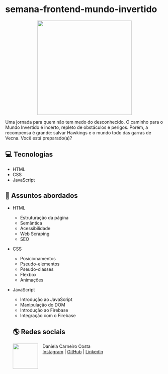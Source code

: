 # semana-frontend-mundo-invertido
<p align="center">
    <img width="300" src="https://micheleambrosio.github.io/semana-frontend-mundo-invertido/assets/images/banner/logo.svg">
</p>
Uma jornada para quem não tem medo do desconhecido. O caminho para o Mundo Invertido é incerto, repleto de obstáculos e perigos. Porém, a recompensa é grande: salvar Hawkings e o mundo todo das garras de Vecna. Você está preparado(a)? 

## 💻 Tecnologias

- HTML
- CSS
- JavaScript

## 💬 Assuntos abordados

- HTML
  - Estruturação da página 
  - Semântica
  - Acessibilidade
  - Web Scraping
  - SEO
- CSS
  - Posicionamentos
  - Pseudo-elementos
  - Pseudo-classes
  - Flexbox
  - Animações 
- JavaScript
  - Introdução ao JavaScript
  - Manipulação do DOM
  - Introdução ao Firebase
  - Integração com o Firebase
  ## 🌎 Redes sociais
  <p>
    <img align=left margin=10 width=80 src="https://avatars.githubusercontent.com/u/107593929?v=4"
    <p>&nbsp&nbsp&nbspDaniela Carneiro Costa<br>
    &nbsp&nbsp&nbsp<a href="http://instagram.com/ela.adani">Instagram</a>&nbsp;|&nbsp;<a href="https://github.com/eladaniela">GitHub</a>&nbsp;|&nbsp;<a href="https://www.linkedin.com/in/daniela-carneiro-costa/">LinkedIn</a></p>
  </p>
  
  
  <html/>
  
  
  
  
